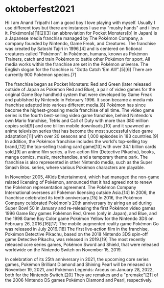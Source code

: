 # oktoberfest2021
Hi I am Anand Tripathi I am a good boy I love playing with myself. Usually I use different toys but there are instances I use my "mushy hands" and i love it. 
Pokémon[a][1][2][3] (an abbreviation for Pocket Monsters[b] in Japan) is a Japanese media franchise managed by The Pokémon Company, a company founded by Nintendo, Game Freak, and Creatures. The franchise was created by Satoshi Tajiri in 1996,[4] and is centered on fictional creatures called "Pokémon". In Pokémon, humans, known as Pokémon Trainers, catch and train Pokémon to battle other Pokémon for sport. All media works within the franchise are set in the Pokémon universe. The English slogan for the franchise is "Gotta Catch ‘Em All!".[5][6] There are currently 900 Pokémon species.[7]

The franchise began as Pocket Monsters: Red and Green (later released outside of Japan as Pokémon Red and Blue), a pair of video games for the original Game Boy handheld system that were developed by Game Freak and published by Nintendo in February 1996. It soon became a media mix franchise adapted into various different media.[8] Pokémon has since become the highest-grossing media franchise of all time. The video game series is the fourth best-selling video game franchise, behind Nintendo's own Mario franchise, Tetris and Call of Duty with more than 380 million copies sold[9] and one billion mobile downloads,[10] and it spawned an anime television series that has become the most successful video game adaptation[11] with over 20 seasons and 1,000 episodes in 183 countries.[9] In addition, the Pokémon franchise includes the world's top-selling toy brand,[12] the top-selling trading card game[13] with over 34.1 billion cards sold,[9] an anime film series, a live-action film (Detective Pikachu), books, manga comics, music, merchandise, and a temporary theme park. The franchise is also represented in other Nintendo media, such as the Super Smash Bros. series, where various Pokémon characters are playable.

In November 2005, 4Kids Entertainment, which had managed the non-game related licensing of Pokémon, announced that it had agreed not to renew the Pokémon representation agreement. The Pokémon Company International oversees all Pokémon licensing outside Asia.[14] In 2006, the franchise celebrated its tenth anniversary.[15] In 2016, the Pokémon Company celebrated Pokémon's 20th anniversary by airing an ad during Super Bowl 50 in January and re-releasing the first Pokémon video games 1996 Game Boy games Pokémon Red, Green (only in Japan), and Blue, and the 1998 Game Boy Color game Pokémon Yellow for the Nintendo 3DS on February 26, 2016.[16][17] The mobile augmented reality game Pokémon Go was released in July 2016.[18] The first live-action film in the franchise, Pokémon Detective Pikachu, based on the 2018 Nintendo 3DS spin-off game Detective Pikachu, was released in 2019.[19] The most recently released core series games, Pokémon Sword and Shield, that were released worldwide on the Nintendo Switch on November 15, 2019.

In celebration of its 25th anniversary in 2021, the upcoming core series games, Pokémon Brilliant Diamond and Shining Pearl will be released on November 19, 2021, and Pokémon Legends: Arceus on January 28, 2022, both for the Nintendo Switch.[20] They are remakes and a "premake"[21] of the 2006 Nintendo DS games Pokémon Diamond and Pearl, respectively.


